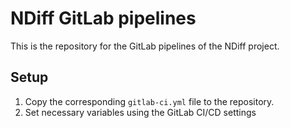 # NDiff GitLab pipelines

This is the repository for the GitLab pipelines of the NDiff project.

## Setup
1. Copy the corresponding `gitlab-ci.yml` file to the repository.
2. Set necessary variables using the GitLab CI/CD settings
